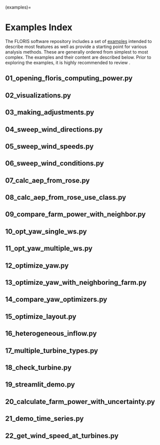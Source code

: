 (examples)=
# Examples Index

The FLORIS software repository includes a set of [examples](https://github.com/NREL/floris/tree/main/examples)
intended to describe most features as well as provide a starting point
for various analysis methods. These are generally ordered from simplest
to most complex. The examples and their content are described below.
Prior to exploring the examples, it is highly recommended to review
[](background_concepts).


## 01_opening_floris_computing_power.py


## 02_visualizations.py


## 03_making_adjustments.py


## 04_sweep_wind_directions.py


## 05_sweep_wind_speeds.py


## 06_sweep_wind_conditions.py


## 07_calc_aep_from_rose.py


## 08_calc_aep_from_rose_use_class.py


## 09_compare_farm_power_with_neighbor.py


## 10_opt_yaw_single_ws.py


## 11_opt_yaw_multiple_ws.py


## 12_optimize_yaw.py


## 13_optimize_yaw_with_neighboring_farm.py


## 14_compare_yaw_optimizers.py


## 15_optimize_layout.py


## 16_heterogeneous_inflow.py


## 17_multiple_turbine_types.py


## 18_check_turbine.py


## 19_streamlit_demo.py


## 20_calculate_farm_power_with_uncertainty.py


## 21_demo_time_series.py


## 22_get_wind_speed_at_turbines.py
